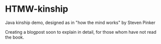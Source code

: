 HTMW-kinship
============

Java kinship demo, designed as in "how the mind works" by Steven Pinker

Creating a blogpost soon to explain in detail, for those whom have not read the book.
